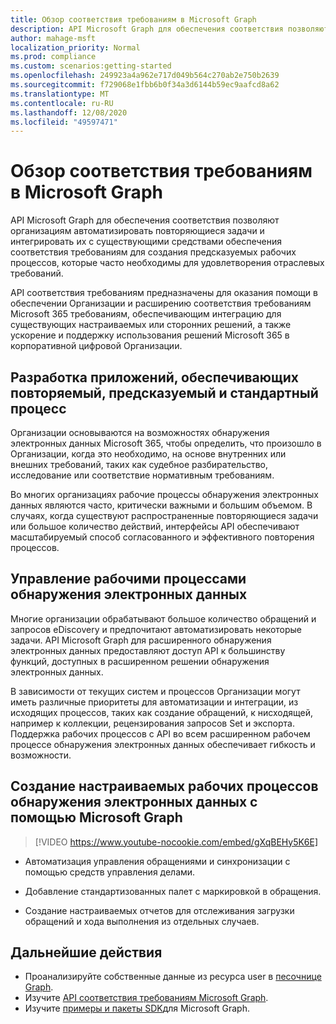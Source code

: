 ```yaml
---
title: Обзор соответствия требованиям в Microsoft Graph
description: API Microsoft Graph для обеспечения соответствия позволяют организациям автоматизировать повторяющиеся задачи и интегрировать их с существующими средствами обеспечения соответствия требованиям для создания предсказуемых рабочих процессов, которые часто необходимы для удовлетворения отраслевых требований.
author: mahage-msft
localization_priority: Normal
ms.prod: compliance
ms.custom: scenarios:getting-started
ms.openlocfilehash: 249923a4a962e717d049b564c270ab2e750b2639
ms.sourcegitcommit: f729068e1fbb6b0f34a3d6144b59ec9aafcd8a62
ms.translationtype: MT
ms.contentlocale: ru-RU
ms.lasthandoff: 12/08/2020
ms.locfileid: "49597471"
---
```

# <a name="overview-of-compliance-in-microsoft-graph"></a>Обзор соответствия требованиям в Microsoft Graph

API Microsoft Graph для обеспечения соответствия позволяют организациям автоматизировать повторяющиеся задачи и интегрировать их с существующими средствами обеспечения соответствия требованиям для создания предсказуемых рабочих процессов, которые часто необходимы для удовлетворения отраслевых требований.

API соответствия требованиям предназначены для оказания помощи в обеспечении Организации и расширению соответствия требованиям Microsoft 365 требованиям, обеспечивающим интеграцию для существующих настраиваемых или сторонних решений, а также ускорение и поддержку использования решений Microsoft 365 в корпоративной цифровой Организации.

## <a name="develop-applications-that-ensure-a-repeatable-predictable-and-standard-process"></a>Разработка приложений, обеспечивающих повторяемый, предсказуемый и стандартный процесс

Организации основываются на возможностях обнаружения электронных данных Microsoft 365, чтобы определить, что произошло в Организации, когда это необходимо, на основе внутренних или внешних требований, таких как судебное разбирательство, исследование или соответствие нормативным требованиям.

Во многих организациях рабочие процессы обнаружения электронных данных являются часто, критически важными и большим объемом. В случаях, когда существуют распространенные повторяющиеся задачи или большое количество действий, интерфейсы API обеспечивают масштабируемый способ согласованного и эффективного повторения процессов.

## <a name="manage-your-ediscovery-workflows"></a>Управление рабочими процессами обнаружения электронных данных

Многие организации обрабатывают большое количество обращений и запросов eDiscovery и предпочитают автоматизировать некоторые задачи. API Microsoft Graph для расширенного обнаружения электронных данных предоставляют доступ API к большинству функций, доступных в расширенном решении обнаружения электронных данных.

В зависимости от текущих систем и процессов Организации могут иметь различные приоритеты для автоматизации и интеграции, из исходящих процессов, таких как создание обращений, к нисходящей, например к коллекции, рецензирования запросов Set и экспорта. Поддержка рабочих процессов с API во всем расширенном рабочем процессе обнаружения электронных данных обеспечивает гибкость и возможности.

## <a name="build-custom-ediscovery-workflows-with-microsoft-graph"></a>Создание настраиваемых рабочих процессов обнаружения электронных данных с помощью Microsoft Graph

> [!VIDEO https://www.youtube-nocookie.com/embed/gXqBEHy5K6E]

- Автоматизация управления обращениями и синхронизации с помощью средств управления делами.

- Добавление стандартизованных палет с маркировкой в обращения.

- Создание настраиваемых отчетов для отслеживания загрузки обращений и хода выполнения из отдельных случаев.

## <a name="next-steps"></a>Дальнейшие действия

- Проанализируйте собственные данные из ресурса user в [песочнице Graph](https://developer.microsoft.com/graph/graph-explorer).
- Изучите [API соответствия требованиям Microsoft Graph](graph/api/resources/complianceapioverview).
- Изучите [примеры и пакеты SDK](https://developer.microsoft.com/graph/gallery/?filterBy=Samples,SDKs)для Microsoft Graph.
